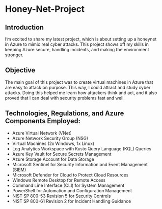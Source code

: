 # Honey-Net-Project


## Introduction

I’m excited to share my latest project, which is about setting up a honeynet in Azure to mimic real cyber attacks. This project shows off my skills in keeping Azure secure, handling incidents, and making the environment stronger.

## Objective

The main goal of this project was to create virtual machines in Azure that are easy to attack on purpose. This way, I could attract and study cyber attacks. Doing this helped me learn how attackers think and act, and it also proved that I can deal with security problems fast and well.

## Technologies, Regulations, and Azure Components Employed:

- Azure Virtual Network (VNet)
- Azure Network Security Group (NSG)
- Virtual Machines (2x Windows, 1x Linux)
- Log Analytics Workspace with Kusto Query Language (KQL) Queries
- Azure Key Vault for Secure Secrets Management
- Azure Storage Account for Data Storage
- Microsoft Sentinel for Security Information and Event Management (SIEM)
- Microsoft Defender for Cloud to Protect Cloud Resources
- Windows Remote Desktop for Remote Access
- Command Line Interface (CLI) for System Management
- PowerShell for Automation and Configuration Management
- NIST SP 800-53 Revision 5 for Security Controls
- NIST SP 800-61 Revision 2 for Incident Handling Guidance
